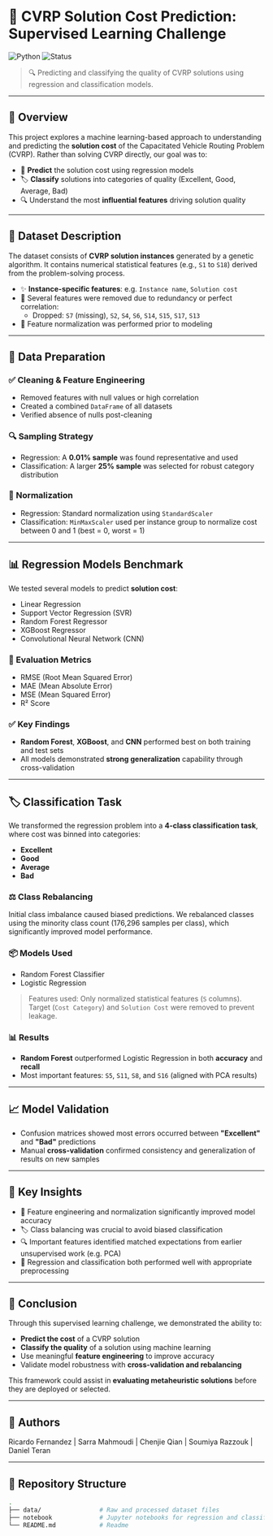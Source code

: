 # 🚚 CVRP Solution Cost Prediction: Supervised Learning Challenge

![Python](https://img.shields.io/badge/Python-3.9-blue)
![Status](https://img.shields.io/badge/Project-Completed-brightgreen)

> 🔍 Predicting and classifying the quality of CVRP solutions using regression and classification models.

---

## 📌 Overview

This project explores a machine learning-based approach to understanding and predicting the **solution cost** of the Capacitated Vehicle Routing Problem (CVRP). Rather than solving CVRP directly, our goal was to:

- 🔢 **Predict** the solution cost using regression models
- 🏷️ **Classify** solutions into categories of quality (Excellent, Good, Average, Bad)
- 🔍 Understand the most **influential features** driving solution quality

---

## 📁 Dataset Description

The dataset consists of **CVRP solution instances** generated by a genetic algorithm. It contains numerical statistical features (e.g., `S1` to `S18`) derived from the problem-solving process.

- ✨ **Instance-specific features**: e.g. `Instance name`, `Solution cost`
- 🧹 Several features were removed due to redundancy or perfect correlation:
  - Dropped: `S7` (missing), `S2`, `S4`, `S6`, `S14`, `S15`, `S17`, `S13`
- 📏 Feature normalization was performed prior to modeling

---

## 🔧 Data Preparation

### ✅ Cleaning & Feature Engineering
- Removed features with null values or high correlation
- Created a combined `DataFrame` of all datasets
- Verified absence of nulls post-cleaning

### 🔍 Sampling Strategy
- Regression: A **0.01% sample** was found representative and used
- Classification: A larger **25% sample** was selected for robust category distribution

### 🔄 Normalization
- Regression: Standard normalization using `StandardScaler`
- Classification: `MinMaxScaler` used per instance group to normalize cost between 0 and 1 (best = 0, worst = 1)

---

## 📊 Regression Models Benchmark

We tested several models to predict **solution cost**:

- Linear Regression
- Support Vector Regression (SVR)
- Random Forest Regressor
- XGBoost Regressor
- Convolutional Neural Network (CNN)

### 🧪 Evaluation Metrics

- RMSE (Root Mean Squared Error)
- MAE (Mean Absolute Error)
- MSE (Mean Squared Error)
- R² Score

### ✅ Key Findings

- **Random Forest**, **XGBoost**, and **CNN** performed best on both training and test sets
- All models demonstrated **strong generalization** capability through cross-validation

---

## 🏷️ Classification Task

We transformed the regression problem into a **4-class classification task**, where cost was binned into categories:

- **Excellent**
- **Good**
- **Average**
- **Bad**

### ⚖️ Class Rebalancing

Initial class imbalance caused biased predictions. We rebalanced classes using the minority class count (176,296 samples per class), which significantly improved model performance.

### 📦 Models Used

- Random Forest Classifier
- Logistic Regression

> Features used: Only normalized statistical features (`S` columns). Target (`Cost Category`) and `Solution Cost` were removed to prevent leakage.

### 📊 Results

- **Random Forest** outperformed Logistic Regression in both **accuracy** and **recall**
- Most important features: `S5`, `S11`, `S8`, and `S16` (aligned with PCA results)

---

## 📈 Model Validation

- Confusion matrices showed most errors occurred between **"Excellent"** and **"Bad"** predictions
- Manual **cross-validation** confirmed consistency and generalization of results on new samples

---

## 📌 Key Insights

- 🧠 Feature engineering and normalization significantly improved model accuracy
- 🏷️ Class balancing was crucial to avoid biased classification
- 🔍 Important features identified matched expectations from earlier unsupervised work (e.g. PCA)
- 🎯 Regression and classification both performed well with appropriate preprocessing

---

## 🧾 Conclusion

Through this supervised learning challenge, we demonstrated the ability to:

- **Predict the cost** of a CVRP solution
- **Classify the quality** of a solution using machine learning
- Use meaningful **feature engineering** to improve accuracy
- Validate model robustness with **cross-validation and rebalancing**

This framework could assist in **evaluating metaheuristic solutions** before they are deployed or selected.

---

## 👥 Authors

Ricardo Fernandez | Sarra Mahmoudi | Chenjie Qian | Soumiya Razzouk | Daniel Teran

---

## 📂 Repository Structure

```bash
.
├── data/                # Raw and processed dataset files
├── notebook             # Jupyter notebooks for regression and classification
└── README.md            # Readme 

